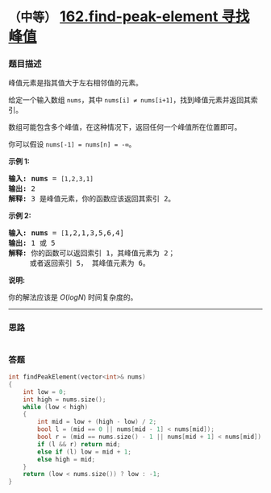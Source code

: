 # `（中等）`  [162.find-peak-element 寻找峰值](https://leetcode-cn.com/problems/find-peak-element/)

### 题目描述
<p>峰值元素是指其值大于左右相邻值的元素。</p>

<p>给定一个输入数组&nbsp;<code>nums</code>，其中 <code>nums[i] ≠ nums[i+1]</code>，找到峰值元素并返回其索引。</p>

<p>数组可能包含多个峰值，在这种情况下，返回任何一个峰值所在位置即可。</p>

<p>你可以假设&nbsp;<code>nums[-1] = nums[n] = -∞</code>。</p>

<p><strong>示例 1:</strong></p>

<pre><strong>输入:</strong> <strong>nums</strong> = <code>[1,2,3,1]</code>
<strong>输出:</strong> 2
<strong>解释: </strong>3 是峰值元素，你的函数应该返回其索引 2。</pre>

<p><strong>示例&nbsp;2:</strong></p>

<pre><strong>输入:</strong> <strong>nums</strong> = <code>[</code>1,2,1,3,5,6,4]
<strong>输出:</strong> 1 或 5 
<strong>解释:</strong> 你的函数可以返回索引 1，其峰值元素为 2；
&nbsp;    或者返回索引 5， 其峰值元素为 6。
</pre>

<p><strong>说明:</strong></p>

<p>你的解法应该是&nbsp;<em>O</em>(<em>logN</em>)<em>&nbsp;</em>时间复杂度的。</p>


---
### 思路
```
```

### 答题
``` C++
int findPeakElement(vector<int>& nums) 
{
	int low = 0;
	int high = nums.size();
	while (low < high)
	{
		int mid = low + (high - low) / 2;
		bool l = (mid == 0 || nums[mid - 1] < nums[mid]);
		bool r = (mid == nums.size() - 1 || nums[mid + 1] < nums[mid]);
		if (l && r) return mid;
		else if (l) low = mid + 1;
		else high = mid;
	}
	return (low < nums.size()) ? low : -1;
}
```
